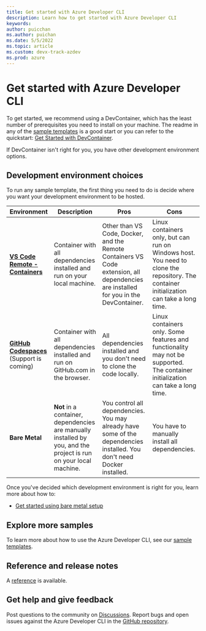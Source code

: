 ```yaml
---
title: Get started with Azure Developer CLI 
description: Learn how to get started with Azure Developer CLI
keywords: 
author: puicchan
ms.author: puichan
ms.date: 5/5/2022
ms.topic: article
ms.custom: devx-track-azdev
ms.prod: azure
---
```


# Get started with Azure Developer CLI

To get started, we recommend using a DevContainer, which has the least number of prerequisites you need to install on your machine. The readme in any of the [sample templates](azure-dev-cli-templates.md) is a good start or you can refer to the quickstart: [Get Started with DevContainer](get-started-devcontainer.md).

If DevContainer isn't right for you, you have other development environment options.

## Development environment choices

To run any sample template, the first thing you need to do is decide where you want your development environment to be hosted.  

|Environment|Description|Pros|Cons|
|---|---|---|---|
|**[VS Code Remote - Containers](https://code.visualstudio.com/docs/remote/containers)**|Container with all dependencies installed and run on your local machine.|Other than VS Code, Docker, and the Remote Containers VS Code extension, all dependencies are installed for you in the DevContainer.|Linux containers only, but can run on Windows host. You need to clone the repository. The container initialization can take a long time.|
|**[GitHub Codespaces](https://github.com/features/codespaces)** (Support is coming)|Container with all dependencies installed and run on GitHub.com in the browser.|All dependencies installed and you don't need to clone the code locally.|Linux containers only. Some features and functionality may not be supported. The container initialization can take a long time.|
|**Bare Metal**|**Not** in a container, dependencies are manually installed by you, and the project is run on your local machine.|You control all dependencies. You may already have some of the dependencies installed. You don't need Docker installed.|You have to manually install all dependencies.|

Once you've decided which development environment is right for you, learn more about how to:

- [Get started using bare metal setup](get-started-bare-metal.md)

## Explore more samples

To learn more about how to use the Azure Developer CLI, see our [sample templates](azure-dev-cli-templates.md).

## Reference and release notes

A [reference](azure-cli-ref) is available.

## Get help and give feedback

Post questions to the community on [Discussions](https://github.com/Azure/azure-dev/discussions). Report bugs and open issues against the Azure Developer CLI in the [GitHub repository](https://github.com/Azure/azure-dev).
